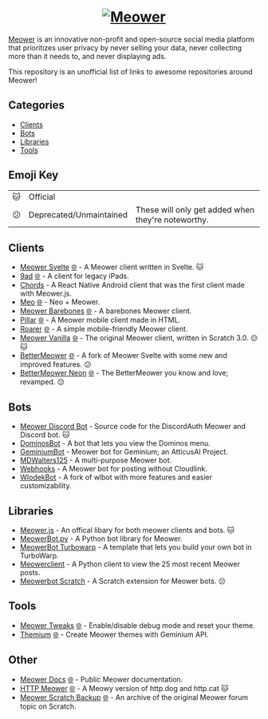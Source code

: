<h1 align="center"><a href="https://meower.org"><picture>
	<source media="(prefers-color-scheme: dark)" srcset="https://meower.org/assets/meowerlogo-white.svg" />
	<img alt="Meower" src="https://meower.org/assets/meowerlogo.svg"/>
</picture></a></h1>

[Meower](https://meower.org) is an innovative non-profit and open-source social media platform that prioritizes user privacy by never selling your data, never collecting more than it needs to, and never displaying ads.

This repository is an unofficial list of links to awesome repositories around Meower!

## Categories

- [Clients](#clients)
- [Bots](#bots)
- [Libraries](#libraries)
- [Tools](#tools)

## Emoji Key

<table>
<tr><td>🐱</td><td>Official</td><td></td></tr>
<tr><td>😕</td><td>Deprecated/Unmaintained</td><td>These will only get added when they're noteworthy.</td></tr>
</table>

## Clients

- [Meower Svelte](https://github.com/meower-media-co/Meower-Svelte) [🌐](https://app.meower.org) - A Meower client written in Svelte. 🐱
- [9ad](https://github.com/meltland2002/my-website/tree/main/projects/9ad) [🌐](https://meltland.dev/projects/9ad/) - A client for legacy iPads.
- [Chords](https://github.com/showierdata9978/Chords) - A React Native Android client that was the first client made with Meower.js.
- [Meo](https://github.com/3r1s-s/meo) [🌐](https://meo-32r.pages.dev) - Neo + Meower.
- [Meower Barebones](https://github.com/WlodekM/meower-barebones-v2) [🌐](https://meower-barebones-v2.pages.dev) - A barebones Meower client.
- [Pillar](https://github.com/meltland2002/Pillar-HTML/tree/main) [🌐](https://pillar.getsardonyx.cc/) - A Meower mobile client made in HTML.
- [Roarer](https://github.com/mybearworld/roarer) [🌐](https://mybearworld.github.io/roarer) - A simple mobile-friendly Meower client.
- [Meower Vanilla](https://github.com/meower-media-co/Meower-Vanilla) [🌐](https://old.meower.org) - The original Meower client, written in Scratch 3.0. 😕🐱
- [BetterMeower](https://github.com/BetterMeower/ClassicClient) [🌐](https://classic.bettermeower.app) - A fork of Meower Svelte with some new and improved features. 😕
- [BetterMeower Neon](https://github.com/BetterMeower/NeonClient) [🌐](https://bettermeower.app) - The BetterMeower you know and love; revamped. 😕

## Bots

- [Meower Discord Bot](https://github.com/meower-media-co/Meower-Discord-Bot) - Source code for the DiscordAuth Meower and Discord bot. 🐱
- [DominosBot](https://github.com/EngineerRunner/open-dominosbot/) - A bot that lets you view the Dominos menu.
- [GeminiumBot](https://github.com/JoshAtticus/GeminiumBot) - Meower bot for Geminium; an AtticusAI Project.
- [MDWalters125](https://github.com/meower-community/MDWalters125) - A multi-purpose Meower bot.
- [Webhooks](https://github.com/meower-community/Webhooks) - A Meower bot for posting without Cloudlink.
- [WlodekBot](https://github.com/WlodekM/WlodekBot]) - A fork of wlbot with more features and easier customizability.

## Libraries

- [Meower.js](https://github.com/meower-media-co/Meower.js) - An offical libary for both meower clients and bots. 🐱
- [MeowerBot.py](https://github.com/meower-community/MeowerBot.py) - A Python bot library for Meower. 
- [MeowerBot Turbowarp](https://github.com/gamerlogan819/Meowerbot-Turbowarp) - A template that lets you build your own bot in TurboWarp.
- [Meowerclient](https://github.com/Scratchy2/meowerclient/tree/main) - A Python client to view the 25 most recent Meower posts.
- [Meowerbot Scratch](https://github.com/meower-community/Meowerbot-Scratch) - A Scratch extension for Meower bots. 😕

## Tools
- [Meower Tweaks](https://github.com/meltland2002/my-website/blob/main/projects/MeowerTweaks.html) [🌐](https://meltland.dev/projects/MeowerTweaks) - Enable/disable debug mode and reset your theme.
- [Themium](https://github.com/JoshAtticus/themium/) [🌐](https://themium.pages.dev) - Create Meower themes with Geminium API.

## Other
- [Meower Docs](https://github.com/meower-media-co/Meower-Docs) [🌐](https://docs.meower.org/) - Public Meower documentation.
- [HTTP Meower](https://github.com/meower-media-co/http-meower) [🌐](https://http.meower.org/) - A Meowy version of http.dog and http.cat 🐱
- [Meower Scratch Backup](https://github.com/showierdata9978/meower-scratch-backup) [🌐](https://meower-scratch-backup.pages.dev/) - An archive of the original Meower forum topic on Scratch.

